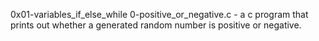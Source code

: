 0x01-variables_if_else_while
0-positive_or_negative.c - a c program that prints out whether a generated random number is positive or negative.
